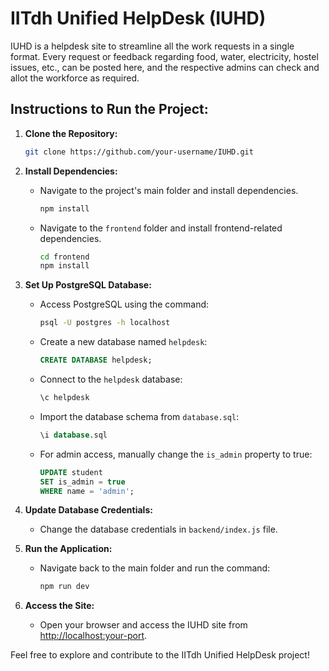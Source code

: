 
# IITdh Unified HelpDesk (IUHD)

IUHD is a helpdesk site to streamline all the work requests in a single format. Every request or feedback regarding food, water, electricity, hostel issues, etc., can be posted here, and the respective admins can check and allot the workforce as required.

## Instructions to Run the Project:

1. **Clone the Repository:**
   ```bash
   git clone https://github.com/your-username/IUHD.git
   ```

2. **Install Dependencies:**
   - Navigate to the project's main folder and install dependencies.
     ```bash
     npm install
     ```
   - Navigate to the `frontend` folder and install frontend-related dependencies.
     ```bash
     cd frontend
     npm install
     ```

3. **Set Up PostgreSQL Database:**
   - Access PostgreSQL using the command:
     ```bash
     psql -U postgres -h localhost
     ```
   - Create a new database named `helpdesk`:
     ```sql
     CREATE DATABASE helpdesk;
     ```
   - Connect to the `helpdesk` database:
     ```sql
     \c helpdesk
     ```
   - Import the database schema from `database.sql`:
     ```sql
     \i database.sql
     ```
   - For admin access, manually change the `is_admin` property to true:
     ```sql
     UPDATE student
     SET is_admin = true
     WHERE name = 'admin';
     ```

4. **Update Database Credentials:**
   - Change the database credentials in `backend/index.js` file.

5. **Run the Application:**
   - Navigate back to the main folder and run the command:
     ```bash
     npm run dev
     ```

6. **Access the Site:**
   - Open your browser and access the IUHD site from [http://localhost:your-port](http://localhost:your-port).

Feel free to explore and contribute to the IITdh Unified HelpDesk project!




